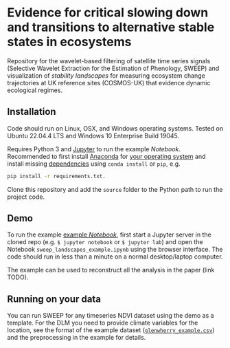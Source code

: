 # Evidence for critical slowing down and transitions to alternative stable states in ecosystems

Repository for the wavelet-based filtering of satellite time series signals (Selective Wavelet Extraction for the Estimation of Phenology, SWEEP) and visualization of *stability landscapes* for measuring ecosystem change trajectories at UK reference sites (COSMOS-UK) that evidence dynamic ecological regimes.

## Installation

Code should run on Linux, OSX, and Windows operating systems. Tested on Ubuntu 22.04.4 LTS and Windows 10 Enterprise Build 19045.

Requires Python 3 and [Jupyter](https://jupyter.org/) to run the example *Notebook*. Recommended to first install [Anaconda](https://www.anaconda.com/docs/getting-started/anaconda/main) for [your operating system](https://www.anaconda.com/docs/getting-started/anaconda/install) and install missing [dependencies](https://github.com/dspix/laspy/blob/main/requirements.txt) using `conda install` or `pip`, e.g.

```bash
pip install -r requirements.txt.
```

Clone this repository and add the `source` folder to the Python path to run the project code.

## Demo

To run the example [example *Notebook*](https://github.com/dspix/laspy/blob/main/notebooks/sweep_landscapes_example.ipynb), first start a Jupyter server in the cloned repo (e.g. `$ jupyter notebook` or `$ jupyter lab`) and open the Notebook `sweep_landscapes_example.ipynb` using the browser interface. The code should run in less than a minute on a normal desktop/laptop computer.

The example can be used to reconstruct all the analysis in the paper (link TODO).

## Running on your data

You can run SWEEP for any timeseries NDVI dataset using the demo as a template. For the DLM you need to provide climate variables for the location, see the format of the example dataset ([`glenwherry_example.csv`](notebooks/example_data)) and the preprocessing in the example for details.

